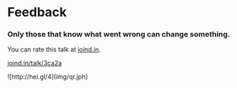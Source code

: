 <h1>Feedback</h1>
<h3>Only those that know what went wrong can change something.</h3>
<div class="multicolumn">
<div>
<p>You can rate this talk at <a href="http://joind.in">joind.in</a>.</p>
<p><a href="http://hei.gl/4">joind.in/talk/3ca2a</a></p>
</div>
<div>
![http://hei.gl/4](img/qr.jph)
</div>
</div>